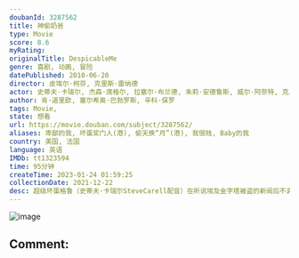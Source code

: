 ```yaml
---
doubanId: 3287562
title: 神偷奶爸
type: Movie
score: 8.6
myRating: 
originalTitle: DespicableMe
genre: 喜剧, 动画, 冒险
datePublished: 2010-06-20
director: 皮埃尔·柯芬, 克里斯·雷纳德
actor: 史蒂夫·卡瑞尔, 杰森·席格尔, 拉塞尔·布兰德, 朱莉·安德鲁斯, 威尔·阿奈特, 克里斯汀·韦格, 米兰达·卡斯格拉夫, 达纳·盖尔, 艾尔西·费舍尔, 皮埃尔·柯芬, 克里斯·雷纳德, 杰梅奈·克莱门特, 杰克·麦克布瑞尔, 丹尼·麦克布莱德, 敏迪·卡灵, 罗布·许贝尔, 肯·道里欧, 郑肯, 詹姆斯·凯森·李, 斯科特·门维尔, 霍利·多夫, 芦田爱菜, 欧阳娣娣, 凯蒂·丽, 查尔斯·布赖特
author: 肯·道里欧, 塞尔希奥·巴勃罗斯, 辛科·保罗
tags: Movie, 
state: 想看
url: https://movie.douban.com/subject/3287562/
aliases: 卑鄙的我, 坏蛋奖门人(港), 偷天换“月”(港), 我很贱, Baby的我
country: 美国, 法国
language: 英语
IMDb: tt1323594
time: 95分钟
createTime: 2023-01-24 01:59:25
collectionDate: 2021-12-22
desc: 超级坏蛋格鲁（史蒂夫·卡瑞尔SteveCarell配音）在听说埃及金字塔被盗的新闻后不满市面上新贼辈出，决定在纳法利欧博士（拉塞尔·布兰德RussellBrand配音）的帮助下建造火箭升空...
---
```


![image](p792776858.jpg)

Comment: 
---

